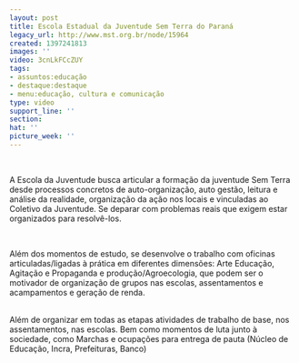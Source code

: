 ```yaml
---
layout: post
title: Escola Estadual da Juventude Sem Terra do Paraná
legacy_url: http://www.mst.org.br/node/15964
created: 1397241813
images: ''
video: 3cnLkFCcZUY
tags:
- assuntos:educação
- destaque:destaque
- menu:educação, cultura e comunicação
type: video
support_line: ''
section: 
hat: ''
picture_week: ''
---
```

<p><object width="600" height="500" data="http://www.youtube.com/v/3cnLkFCcZUY&amp;feature" type="application/x-shockwave-flash"><param name="data" value="http://www.youtube.com/v/3cnLkFCcZUY&amp;feature"><param name="src" value="http://www.youtube.com/v/3cnLkFCcZUY&amp;feature"></object></p><p>&nbsp;</p><p>A Escola da Juventude busca articular a formação da juventude Sem Terra desde processos concretos de auto-organização, auto gestão, leitura e análise da realidade, organização da ação nos locais e vinculadas ao Coletivo da Juventude. Se deparar com problemas reais que exigem estar organizados para resolvê-los.</p><p>&nbsp;</p><p>Além dos momentos de estudo, se desenvolve o trabalho com oficinas articuladas/ligadas à prática em diferentes dimensões: Arte Educação, Agitação e Propaganda e produção/Agroecologia, que podem ser o motivador de organização de grupos nas escolas, assentamentos e acampamentos e geração de renda.</p><p><br>Além de organizar em todas as etapas atividades de trabalho de base, nos assentamentos, nas escolas. Bem como momentos de luta junto à sociedade, como Marchas e ocupações para entrega de pauta (Núcleo de Educação, Incra, Prefeituras, Banco)</p>
